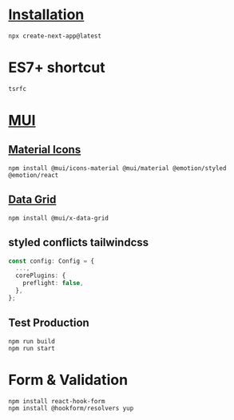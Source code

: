 # [Installation](https://nextjs.org/docs/getting-started/installation)

```
npx create-next-app@latest
```

# ES7+ shortcut

```
tsrfc
```

# [MUI](https://mui.com/material-ui/getting-started/installation/)

## [Material Icons](https://mui.com/material-ui/material-icons/)

```
npm install @mui/icons-material @mui/material @emotion/styled @emotion/react
```

## [Data Grid](https://mui.com/x/react-data-grid/getting-started/)

```
npm install @mui/x-data-grid
```

## styled conflicts tailwindcss

```ts
const config: Config = {
  ...,
  corePlugins: {
    preflight: false,
  },
};
```

## Test Production

```
npm run build
npm run start
```

# Form & Validation

```
npm install react-hook-form
npm install @hookform/resolvers yup
```
